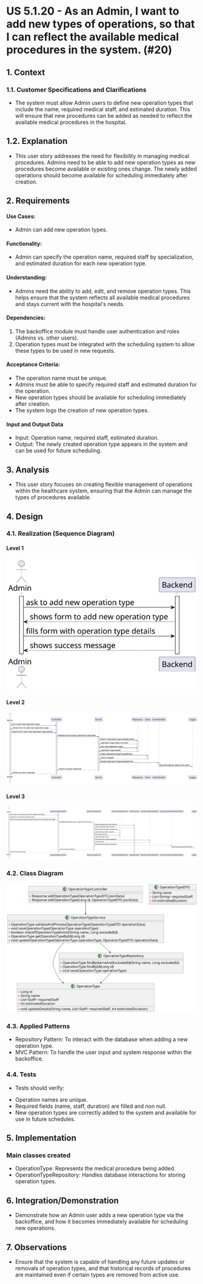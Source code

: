 # US 5.1.20 - As an Admin, I want to add new types of operations, so that I can reflect the available medical procedures in the system. (#20)

## 1. Context

### 1.1. Customer Specifications and Clarifications

* The system must allow Admin users to define new operation types that include the name, required medical staff, and estimated duration. This will ensure that new procedures can be added as needed to reflect the available medical procedures in the hospital.

## 1.2. Explanation

* This user story addresses the need for flexibility in managing medical procedures. Admins need to be able to add new operation types as new procedures become available or existing ones change. The newly added operations should become available for scheduling immediately after creation.

## 2. Requirements


#### Use Cases:

* Admin can add new operation types.

#### Functionality:

* Admin can specify the operation name, required staff by specialization, and estimated duration for each new operation type.

#### Understanding:

* Admins need the ability to add, edit, and remove operation types. This helps ensure that the system reflects all available medical procedures and stays current with the hospital's needs.


#### Dependencies:

1. The backoffice module must handle user authentication and roles (Admins vs. other users).
2. Operation types must be integrated with the scheduling system to allow these types to be used in new requests.

#### Acceptance Criteria:

- The operation name must be unique.
- Admins must be able to specify required staff and estimated duration for the operation.
- New operation types should be available for scheduling immediately after creation.
- The system logs the creation of new operation types.
  
#### Input and Output Data

* Input: Operation name, required staff, estimated duration.
* Output: The newly created operation type appears in the system and can be used for future scheduling.


## 3. Analysis

* This user story focuses on creating flexible management of operations within the healthcare system, ensuring that the Admin can manage the types of procedures available.

## 4. Design

### 4.1. Realization (Sequence Diagram)

#### Level 1

![SequenceDiagramLv1](./Sequence%20Diagram/Level%201/svg/Level%201%20Sequence%20Diagram%20for%20US%205.1.svg)

#### Level 2

![SequenceDiagramLv2](./Sequence%20Diagram/Level%202/svg/Level%202%20Sequence%20Diagram%20for%20US%205.1.svg)

#### Level 3

![SequenceDiagramLv3](./Sequence%20Diagram/Level%203/svg/Level%203%20Sequence%20Diagram%20for%20US%205.1.svg)


### 4.2. Class Diagram

![Class Diagram](./Class%20Diagram/svg/class_diagram.svg)

### 4.3. Applied Patterns

- Repository Pattern: To interact with the database when adding a new operation type.
- MVC Pattern: To handle the user input and system response within the backoffice.

### 4.4. Tests

* Tests should verify:

- Operation names are unique.
- Required fields (name, staff, duration) are filled and non null.
- New operation types are correctly added to the system and available for use in future schedules.

## 5. Implementation

### Main classes created

* OperationType: Represents the medical procedure being added.
* OperationTypeRepository: Handles database interactions for storing operation types.

## 6. Integration/Demonstration

* Demonstrate how an Admin user adds a new operation type via the backoffice, and how it becomes immediately available for scheduling new operations.

## 7. Observations

* Ensure that the system is capable of handling any future updates or removals of operation types, and that historical records of procedures are maintained even if certain types are removed from active use.